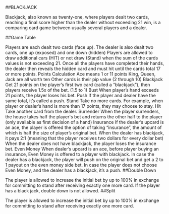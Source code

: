 ##BLACKJACK

Blackjack, also known as twenty-one, where players dealt two cards, reaching a final score higher than the dealer without exceeding 21 win, is a comparing card game between usually several players and a dealer.

##Game Table

Players are each dealt two cards (face up). The dealer is also dealt two cards, one up (exposed) and one down (hidden)
Players are allowed to draw additional cars (HIT) or not draw (Stand) when the sum of the cards values is not exceeding 21.
Once all the players have completed their hands, the dealer then reveals the hidden card and must hit until the cards total 17 or more points. Points Calculation
Ace means 1 or 11 points
King, Queen, Jack are all worth ten
Other cards is their pip value (2 through 10) Blackjack
Get 21 points on the player’s first two card (called a “blackjack”), then players receive 1.5x of the bet. (1.5 to 1) Bust
When player’s hand exceeds 21 points, the player loses his bet. Push
If the player and dealer have the same total, it’s called a push. Stand
Take no more cards. For example, when player or dealer’s hand is more than 17 points, they may choose to stay. Hit
Take another card from the dealer. Surrender
When the player surrenders, the house takes half the player's bet and returns the other half to the player (only available as first decision of a hand) Insurance 
If the dealer’s upcard is an ace, the player is offered the option of taking “insurance”, the amount of which is half the size of player’s original bet.
When the dealer has blackjack, it pays 2:1 (meaning that the player receives two dollars for every dollar bet) 
When the dealer does not have blackjack, the player loses the insurance bet. Even Money
When dealer’s upcard is an ace, before player buying an insurance, Even Money is offered to a player with blackjack. In case the dealer has a blackjack, the player will push on the original bet and get a 2 to 1 payout on the even money side bet. In case the player does not choose Even Money, and the dealer has a blackjack, it’s a push.
##Double Down

The player is allowed to increase the initial bet by up to 100% in exchange for committing to stand after receiving exactly one more card. If the player has a black jack, double down is not allowed.
##Split

The player is allowed to increase the initial bet by up to 100% in exchange for committing to stand after receiving exactly one more card. 
